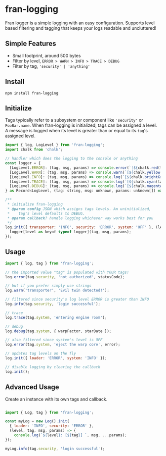 # fran-logging

Fran logger is a simple logging with an easy configuration. Supports level based filtering and tagging that keeps your logs readable and uncluttered!

## Simple Features
* Small footprint, around 500 bytes
* Filter by level, `ERROR > WARN > INFO > TRACE > DEBUG`
* Filter by tag, `'security' | 'anything'`

## Install
```shell
npm install fran-logging
```

## Initialize

Tags typically refer to a subsystem or component like `'security'` or `FooBar.name`. When fran-logging is initialized, tags can be assigned a level. A message is logged when its level is greater than or equal to its `tag`'s assigned level.

``` javascript
import { log, LogLevel } from 'fran-logging';
import chalk from 'chalk';

// handler which does the logging to the console or anything
const logger = {
  [LogLevel.ERROR]: (tag, msg, params) => console.error(`[${chalk.red(tag)}]`, msg, ...params),
  [LogLevel.WARN]: (tag, msg, params) => console.warn(`[${chalk.yellow(tag)}]`, msg, ...params),
  [LogLevel.INFO]: (tag, msg, params) => console.log(`[${chalk.brightGreen(tag)}]`, msg, ...params),
  [LogLevel.TRACE]: (tag, msg, params) => console.log(`[${chalk.cyan(tag)}]`, msg, ...params),
  [LogLevel.DEBUG]: (tag, msg, params) => console.log(`[${chalk.magenta(tag)}]`, msg, ...params),
} as Record<LogLevel, (tag: string, msg: unknown, params: unknown[]) => void>;

/**
 * initialize fran-logging
 * @param config JSON which assigns tags levels. An uninitialized,
 *    tag's level defaults to DEBUG.
 * @param callback? handle logging whichever way works best for you
 */
log.init({ transporter: 'INFO', security: 'ERROR', system: 'OFF' }, (level, tag, msg, params) => {
  logger[level as keyof typeof logger](tag, msg, params);
});

```

## Usage
```javascript
import { log, tag } from 'fran-logging';

// the imported value "tag" is populated with YOUR tags!
log.error(tag.security, 'not authorized', statusCode);

// but if you prefer simply use strings
log.warn('transporter', 'Evil twin detected!');

// filtered since security's log level ERROR is greater than INFO
log.info(tag.security, 'login successful');

// trace
log.trace(tag.system, 'entering engine room');

// debug
log.debug(tag.system, { warpFactor, starDate });

// also filtered since system's level is OFF
log.error(tag.system, 'eject the warp core', error);

// updates tag levels on the fly
log.init({ loader: 'ERROR', system: 'INFO' });

// disable logging by clearing the callback
log.init();
```
## Advanced Usage
Create an instance with its own tags and callback.
```javascript

import { Log, tag } from 'fran-logging';

const myLog = new Log().init(
  { loader: 'INFO', security: 'ERROR' },
  (level, tag, msg, params) => {
    console.log(`${level}: [${tag}] `, msg, ...params);
});

myLog.info(tag.security, 'login successful');
```